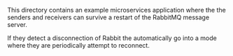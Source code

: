 This directory contains an example microservices application where the the senders and receivers can survive a restart of the RabbitMQ message server.

If they detect a disconnection of Rabbit the automatically go into a mode where they are periodically attempt to reconnect.